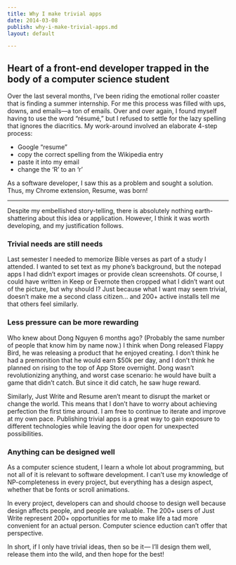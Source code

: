 ```yaml
---
title: Why I make trivial apps
date: 2014-03-08
publish: why-i-make-trivial-apps.md
layout: default

---
```


## Heart of a front-end developer trapped in the body of a computer science student


Over the last several months,
I’ve been riding the emotional roller coaster that is finding a summer internship.
For me this process was filled with ups, downs, and emails—a ton of emails.
Over and over again, I found myself having to use the word “résumé,”
but I refused to settle for the lazy spelling that ignores the diacritics.
My work-around involved an elaborate 4-step process:

 - Google “resume”
 - copy the correct spelling from the Wikipedia entry
 - paste it into my email
 - change the ‘R’ to an ‘r’

As a software developer, I saw this as a problem and sought a solution.
Thus, my Chrome extension, Resume, was born!

------

Despite my embellished story-telling,
there is absolutely nothing earth-shattering about this idea or application.
However, I think it was worth developing, and my justification follows.


### Trivial needs are still needs

Last semester I needed to memorize Bible verses as part of a study I attended.
I wanted to set text as my phone’s background,
but the notepad apps I had didn’t export images or provide clean screenshots.
Of course, I could have written in Keep or Evernote
then cropped what I didn’t want out of the picture, but why should I?
Just because what I want may seem trivial,
doesn’t make me a second class citizen…
and 200+ active installs tell me that others feel similarly.


### Less pressure can be more rewarding

Who knew about Dong Nguyen 6 months ago?
(Probably the same number of people that know him by name now.)
I think when Dong released Flappy Bird,
he was releasing a product that he enjoyed creating.
I don’t think he had a premonition that he would earn $50k per day,
and I don’t think he planned on rising to the top of App Store overnight.
Dong wasn’t revolutionizing anything, and worst case scenario:
he would have built a game that didn’t catch.
But since it did catch, he saw huge reward.

Similarly, Just Write and Resume aren’t meant to disrupt the market or change the world.
This means that I don’t have to worry about achieving perfection the first time around.
I am free to continue to iterate and improve at my own pace.
Publishing trivial apps is a great way to gain exposure to different technologies
while leaving the door open for unexpected possibilities.


### Anything can be designed well

As a computer science student, I learn a whole lot about programming,
but not all of it is relevant to software development.
I can’t use my knowledge of NP-completeness in every project,
but everything has a design aspect, whether that be fonts or scroll animations.

In every project, developers can and should choose to design well
because design affects people, and people are valuable.
The 200+ users of Just Write represent 200+ opportunities
for me to make life a tad more convenient for an actual person.
Computer science eduction can’t offer that perspective.

In short, if I only have trivial ideas, then so be it —
I’ll design them well, release them into the wild, and then hope for the best!
